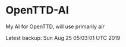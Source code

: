 # OpenTTD-AI
My AI for OpenTTD, will use primarily air

Latest backup: Sun Aug 25 05:03:01 UTC 2019
